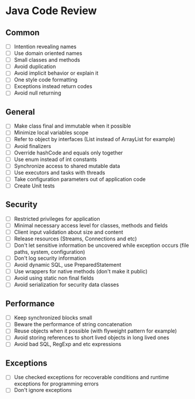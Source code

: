 # Java Code Review

## Common

+ [ ] Intention revealing names
+ [ ] Use domain oriented names
+ [ ] Small classes and methods
+ [ ] Avoid duplication
+ [ ] Avoid implicit behavior or explain it
+ [ ] One style code formatting
+ [ ] Exceptions instead return codes
+ [ ] Avoid null returning

## General

+ [ ] Make class final and immutable when it possible
+ [ ] Minimize local variables scope
+ [ ] Refer to object by interfaces 
    (List instead of ArrayList for example)
+ [ ] Avoid finalizers
+ [ ] Override hashCode and equals only together
+ [ ] Use enum instead of int constants
+ [ ] Synchronize access to shared mutable data
+ [ ] Use executors and tasks with threads
+ [ ] Take configuration parameters out of application code
+ [ ] Create Unit tests

## Security

+ [ ] Restricted privileges for application
+ [ ] Minimal necessary access level for classes, methods and fields
+ [ ] Client input validation about size and content
+ [ ] Release resources (Streams, Connections and etc)
+ [ ] Don't let sensitive information be uncovered while exception occurs 
    (file paths, system, configuration)
+ [ ] Don't log security information
+ [ ] Avoid dynamic SQL, use PreparedStatement
+ [ ] Use wrappers for native methods (don't make it public)
+ [ ] Avoid using static non final fields
+ [ ] Avoid serialization for security data classes

## Performance

+ [ ] Keep synchronized blocks small
+ [ ] Beware the performance of string concatenation
+ [ ] Reuse objects when it possible 
    (with flyweight pattern for example)
+ [ ] Avoid storing references to short lived objects
    in long lived ones
+ [ ] Avoid bad SQL, RegExp and etc expressions

## Exceptions

+ [ ] Use checked exceptions for recoverable conditions
    and runtime exceptions for programming errors
+ [ ] Don't ignore exceptions
